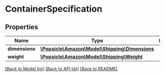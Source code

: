 # ContainerSpecification

## Properties
Name | Type | Description | Notes
------------ | ------------- | ------------- | -------------
**dimensions** | [**\Popsicle\Amazon\Model\Shipping\Dimensions**](Dimensions.md) |  | 
**weight** | [**\Popsicle\Amazon\Model\Shipping\Weight**](Weight.md) |  | 

[[Back to Model list]](../../README.md#documentation-for-models) [[Back to API list]](../../README.md#documentation-for-api-endpoints) [[Back to README]](../../README.md)


